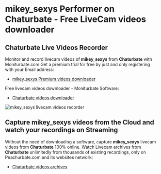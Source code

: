 # mikey_sexys Performer on Chaturbate - Free LiveCam videos downloader

## Chaturbate Live Videos Recorder

Monitor and record livecam videos of **mikey_sexys** from **Chaturbate** with Moniturbate.com
Get a premium trial for free by just and only registering with your Email address:
* [mikey_sexys Premium videos downloader](https://moniturbate.com/request-demo-licence-key.html)

Free livecam videos downloader - Moniturbate Software:
* [Chaturbate videos downloader](https://moniturbate.com/moniturbate-download-software.html)

![mikey_sexys livecam videos recorder](https://peachurnet.com/templates/moniturbate-software.png)


## Capture mikey_sexys videos from the Cloud and watch your recordings on Streaming

Without the need of downloading a software, capture **mikey_sexys** livecam videos from **Chaturbate** 100% online.
Watch Livecam archives from **Chaturbate** unlimitedly from thousands of existing recordings, only on Peachurbate.com and its websites network:
* [Chaturbate videos archives](https://peachurnet.com/)